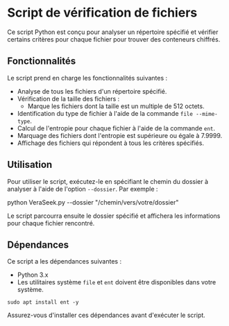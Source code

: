 # Script de vérification de fichiers

Ce script Python est conçu pour analyser un répertoire spécifié et vérifier certains critères pour chaque fichier pour trouver des conteneurs chiffrés.

## Fonctionnalités

Le script prend en charge les fonctionnalités suivantes :

- Analyse de tous les fichiers d'un répertoire spécifié.
- Vérification de la taille des fichiers :
  - Marque les fichiers dont la taille est un multiple de 512 octets.
- Identification du type de fichier à l'aide de la commande `file --mime-type`.
- Calcul de l'entropie pour chaque fichier à l'aide de la commande `ent`.
- Marquage des fichiers dont l'entropie est supérieure ou égale à 7.9999.
- Affichage des fichiers qui répondent à tous les critères spécifiés.

## Utilisation

Pour utiliser le script, exécutez-le en spécifiant le chemin du dossier à analyser à l'aide de l'option `--dossier`. Par exemple :

python VeraSeek.py --dossier "/chemin/vers/votre/dossier"

Le script parcourra ensuite le dossier spécifié et affichera les informations pour chaque fichier rencontré.


## Dépendances

Ce script a les dépendances suivantes :

- Python 3.x
- Les utilitaires système `file` et `ent` doivent être disponibles dans votre système.

`sudo apt install ent -y`

Assurez-vous d'installer ces dépendances avant d'exécuter le script.

